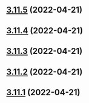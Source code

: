 ## [3.11.5](https://github.com/drey0143143/test-change-log/compare/v3.11.4...v3.11.5) (2022-04-21)



## [3.11.4](https://github.com/drey0143143/test-change-log/compare/v3.11.3...v3.11.4) (2022-04-21)



## [3.11.3](https://github.com/drey0143143/test-change-log/compare/v3.11.2...v3.11.3) (2022-04-21)



## [3.11.2](https://github.com/drey0143143/test-change-log/compare/v3.11.1...v3.11.2) (2022-04-21)



## [3.11.1](https://github.com/drey0143143/test-change-log/compare/v3.11.0...v3.11.1) (2022-04-21)



